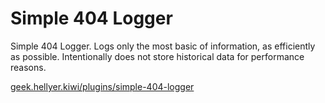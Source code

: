 # Simple 404 Logger
Simple 404 Logger. Logs only the most basic of information, as efficiently as possible. Intentionally does not store historical data for performance reasons.

<a href="https://geek.hellyer.kiwi/plugins/simple-404-logger/">geek.hellyer.kiwi/plugins/simple-404-logger</a>